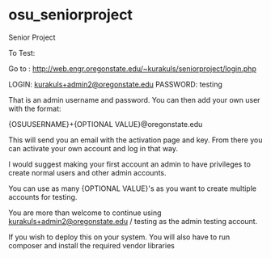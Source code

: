 # osu_seniorproject
Senior Project

To Test:

Go to : http://web.engr.oregonstate.edu/~kurakuls/seniorproject/login.php

LOGIN: kurakuls+admin2@oregonstate.edu
PASSWORD: testing


That is an admin username and password. You can then add your own user with the format:

{OSUUSERNAME}+{OPTIONAL VALUE}@oregonstate.edu

This will send you an email with the activation page and key. From there you can activate your own account and log in that way.

I would suggest making your first account an admin to have privileges to create normal users and other admin accounts.

You can use as many {OPTIONAL VALUE}'s as you want to create multiple accounts for testing.

You are more than welcome to continue using kurakuls+admin2@oregonstate.edu / testing as the admin testing account.



If you wish to deploy this on your system. You will also have to run composer and install the required vendor libraries
